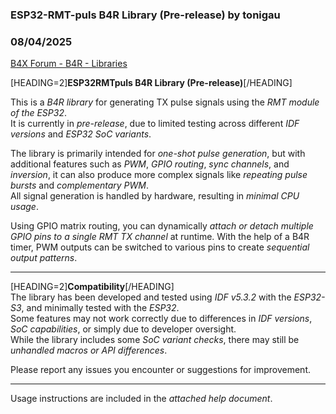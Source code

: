 ### ESP32-RMT-puls B4R Library (Pre-release) by tonigau
### 08/04/2025
[B4X Forum - B4R - Libraries](https://www.b4x.com/android/forum/threads/168081/)

[HEADING=2]**ESP32RMTpuls B4R Library (Pre-release)**[/HEADING]  
  
This is a *B4R library* for generating TX pulse signals using the *RMT module of the ESP32*.  
It is currently in *pre-release*, due to limited testing across different *IDF versions* and *ESP32 SoC variants*.  
  
The library is primarily intended for *one-shot pulse generation*, but with additional features such as *PWM*, *GPIO routing*, *sync channels*, and *inversion*, it can also produce more complex signals like *repeating pulse bursts* and *complementary PWM*.  
All signal generation is handled by hardware, resulting in *minimal CPU usage*.  
  
Using GPIO matrix routing, you can dynamically *attach or detach multiple GPIO pins to a single RMT TX channel* at runtime. With the help of a B4R timer, PWM outputs can be switched to various pins to create *sequential output patterns*.  
  

---

  
[HEADING=2]**Compatibility**[/HEADING]  
The library has been developed and tested using *IDF v5.3.2* with the *ESP32-S3*, and minimally tested with the *ESP32*.  
Some features may not work correctly due to differences in *IDF versions*, *SoC capabilities*, or simply due to developer oversight.  
While the library includes some *SoC variant checks*, there may still be *unhandled macros or API differences*.  
  
Please report any issues you encounter or suggestions for improvement.  
  

---

  
Usage instructions are included in the *attached help document*.